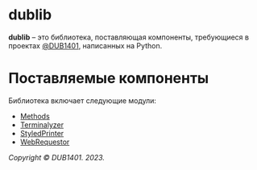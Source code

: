 # dublib
**dublib** – это библиотека, поставляющая компоненты, требующиеся в проектах [@DUB1401](https://github.com/DUB1401), написанных на Python.

# Поставляемые компоненты
Библиотека включает следующие модули:
* [Methods](docs/Methods.md)
* [Terminalyzer](docs/Terminalyzer.md)
* [StyledPrinter](docs/StyledPrinter.md)
* [WebRequestor](docs/WebRequestor.md)

_Copyright © DUB1401. 2023._